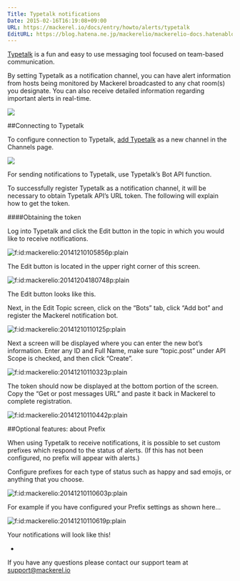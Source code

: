 ```yaml
---
Title: Typetalk notifications
Date: 2015-02-16T16:19:08+09:00
URL: https://mackerel.io/docs/entry/howto/alerts/typetalk
EditURL: https://blog.hatena.ne.jp/mackerelio/mackerelio-docs.hatenablog.mackerel.io/atom/entry/8454420450083894396
---
```


[Typetalk](http://www.typetalk.com/) is a fun and easy to use messaging tool focused on team-based communication.

By setting Typetalk as a notification channel, you can have alert information from hosts being monitored by Mackerel broadcasted to any chat room(s) you designate. You can also receive detailed information regarding important alerts in real-time. 

![](https://cdn-ak.f.st-hatena.com/images/fotolife/m/mackerelio/20170919/20170919114420.png)

##Connecting to Typetalk

To configure connection to Typetalk, [add Typetalk](https://mackerel.io/my/channels?new=typetalk) as a new channel in the Channels page.

![](https://cdn-ak.f.st-hatena.com/images/fotolife/m/mackerelio/20150507/20150507163750.png)


For sending notifications to Typetalk, use Typetalk’s Bot API function.

To successfully register Typetalk as a notification channel, it will be necessary to obtain Typetalk API’s URL token. The following will explain how to get the token.  

####Obtaining the token

Log into Typetalk and click the Edit button in the topic in which you would like to receive notifications.

<p><span itemscope itemtype="http://schema.org/Photograph"><img src="https://cdn-ak.f.st-hatena.com/images/fotolife/m/mackerelio/20141210/20141210105856.png" alt="f:id:mackerelio:20141210105856p:plain" title="f:id:mackerelio:20141210105856p:plain" class="hatena-fotolife" itemprop="image"></span></p>

The Edit button is located in the upper right corner of this screen.

<p><span itemscope itemtype="http://schema.org/Photograph"><img src="https://cdn-ak.f.st-hatena.com/images/fotolife/m/mackerelio/20141204/20141204180748.png" alt="f:id:mackerelio:20141204180748p:plain" title="f:id:mackerelio:20141204180748p:plain" class="hatena-fotolife" itemprop="image"></span></p>

The Edit button looks like this.

Next, in the Edit Topic screen, click on the “Bots” tab, click “Add bot”  and register the Mackerel notification bot.

<p><span itemscope itemtype="http://schema.org/Photograph"><img src="https://cdn-ak.f.st-hatena.com/images/fotolife/m/mackerelio/20141210/20141210110125.png" alt="f:id:mackerelio:20141210110125p:plain" title="f:id:mackerelio:20141210110125p:plain" class="hatena-fotolife" itemprop="image"></span></p>

Next a screen will be displayed where you can enter the new bot’s information. Enter any ID and Full Name, make sure “topic.post” under API Scope is checked, and then click “Create”.

<p><span itemscope itemtype="http://schema.org/Photograph"><img src="https://cdn-ak.f.st-hatena.com/images/fotolife/m/mackerelio/20141210/20141210110323.png" alt="f:id:mackerelio:20141210110323p:plain" title="f:id:mackerelio:20141210110323p:plain" class="hatena-fotolife" itemprop="image"></span></p>

The token should now be displayed at the bottom portion of the screen. Copy the “Get or post messages URL” and paste it back in Mackerel to complete registration.

<p><span itemscope itemtype="http://schema.org/Photograph"><img src="https://cdn-ak.f.st-hatena.com/images/fotolife/m/mackerelio/20141210/20141210110442.png" alt="f:id:mackerelio:20141210110442p:plain" title="f:id:mackerelio:20141210110442p:plain" class="hatena-fotolife" itemprop="image"></span></p>

##Optional features: about Prefix

When using Typetalk to receive notifications, it is possible to set custom prefixes which respond to the status of alerts. (If this has not been configured, no prefix will appear with alerts.)

Configure prefixes for each type of status such as happy and sad emojis, or anything that you choose.

<p><span itemscope itemtype="http://schema.org/Photograph"><img src="https://cdn-ak.f.st-hatena.com/images/fotolife/m/mackerelio/20141210/20141210110603.png" alt="f:id:mackerelio:20141210110603p:plain" title="f:id:mackerelio:20141210110603p:plain" class="hatena-fotolife" itemprop="image"></span></p>

For example if you have configured your Prefix settings as shown here…

<p><span itemscope itemtype="http://schema.org/Photograph"><img src="https://cdn-ak.f.st-hatena.com/images/fotolife/m/mackerelio/20141210/20141210110619.png" alt="f:id:mackerelio:20141210110619p:plain" title="f:id:mackerelio:20141210110619p:plain" class="hatena-fotolife" itemprop="image"></span></p>

Your notifications will look like this!

-

If you have any questions please contact our support team at support@mackerel.io
